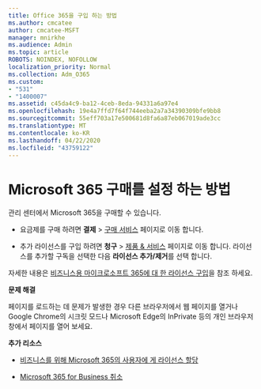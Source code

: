 ```yaml
---
title: Office 365을 구입 하는 방법
ms.author: cmcatee
author: cmcatee-MSFT
manager: mnirkhe
ms.audience: Admin
ms.topic: article
ROBOTS: NOINDEX, NOFOLLOW
localization_priority: Normal
ms.collection: Adm_O365
ms.custom:
- "531"
- "1400007"
ms.assetid: c45da4c9-ba12-4ceb-8eda-94331a6a97e4
ms.openlocfilehash: 19e4a7ffd7f64f744eeba2a7a34390309bfe9bb8
ms.sourcegitcommit: 55eff703a17e500681d8fa6a87eb067019ade3cc
ms.translationtype: MT
ms.contentlocale: ko-KR
ms.lasthandoff: 04/22/2020
ms.locfileid: "43759122"
---
```

# <a name="how-to-make-a-microsoft-365-purchase"></a>Microsoft 365 구매를 설정 하는 방법

관리 센터에서 Microsoft 365을 구매할 수 있습니다.
  
- 요금제를 구매 하려면 **결제** \> [구매 서비스](https://go.microsoft.com/fwlink/p/?linkid=868433) 페이지로 이동 합니다.

- 추가 라이선스를 구입 하려면 **청구** \> [제품 & 서비스](https://go.microsoft.com/fwlink/p/?linkid=842054) 페이지로 이동 합니다. 라이선스를 추가할 구독을 선택한 다음 **라이선스 추가/제거**를 선택 합니다.
  
자세한 내용은 [비즈니스용 마이크로소프트 365에 대 한 라이선스 구입](https://docs.microsoft.com/office365/admin/subscriptions-and-billing/buy-licenses)을 참조 하세요.

**문제 해결**

페이지를 로드하는 데 문제가 발생한 경우 다른 브라우저에서 웹 페이지를 열거나 Google Chrome의 시크릿 모드나 Microsoft Edge의 InPrivate 등의 개인 브라우저 창에서 페이지를 열어 보세요. 

**추가 리소스**
  
- [비즈니스를 위해 Microsoft 365의 사용자에 게 라이선스 할당](https://docs.microsoft.com/office365/admin/subscriptions-and-billing/assign-licenses-to-users)

- [Microsoft 365 for Business 취소](https://docs.microsoft.com/office365/admin/subscriptions-and-billing/cancel-your-subscription)